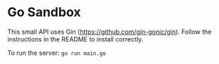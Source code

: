 # Go Sandbox

This small API uses Gin (https://github.com/gin-gonic/gin). Follow the instructions in the README to install correctly. 

To run the server: `go run main.go`
